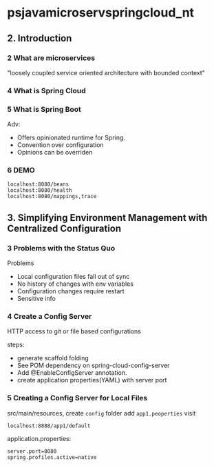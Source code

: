 # psjavamicroservspringcloud_nt

## 2. Introduction
### 2 What are microservices
"loosely coupled service oriented architecture with bounded context" 

### 4 What is Spring Cloud
### 5 What is Spring Boot
Adv:
- Offers opinionated runtime for Spring.  
- Convention over configuration
- Opinions can be overriden

### 6 DEMO
```
localhost:8080/beans
localhost:8080/health
localhost:8080/mappings,trace
```
## 3. Simplifying Environment Management with Centralized Configuration
### 3 Problems with the Status Quo
Problems
- Local configuration files fall out of sync
- No history of changes with env variables
- Configuration changes require restart
- Sensitive info

### 4 Create a Config Server
HTTP access to git or file based configurations

steps:
- generate scaffold folding
- See POM dependency on spring-cloud-config-server
- Add @EnableConfigServer annotation.
- create application properties(YAML) with server port


### 5 Creating a Config Server for Local Files
src/main/resources, create `config` folder
add ```app1.peoperties```
visit
```
localhost:8888/app1/default
```
application.properties:
```
server.port=8080
spring.profiles.active=native
```
